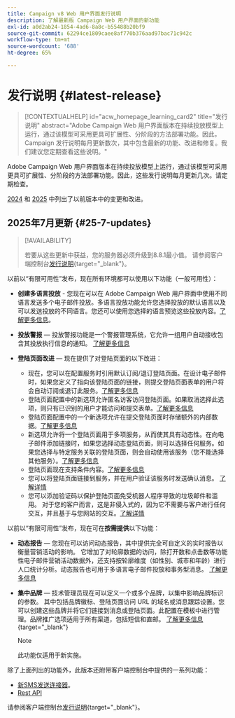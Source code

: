 ```yaml
---
title: Campaign v8 Web 用户界面发行说明
description: 了解最新版 Campaign Web 用户界面的新功能
exl-id: a0d2ab24-1854-4ad6-8a8c-b55488b20bf9
source-git-commit: 62294ce1809caee8af770b376aad97bac71c942c
workflow-type: tm+mt
source-wordcount: '688'
ht-degree: 65%

---
```


# 发行说明 {#latest-release}

>[!CONTEXTUALHELP]
>id="acw_homepage_learning_card2"
>title="发行说明"
>abstract="Adobe Campaign Web 用户界面版本在持续投放模型上运行，通过该模型可采用更具可扩展性、分阶段的方法部署功能。因此，Campaign 发行说明每月更新数次，其中包含最新的功能、改进和修复。我们建议您定期查看这些说明。"

Adobe Campaign Web 用户界面版本在持续投放模型上运行，通过该模型可采用更具可扩展性、分阶段的方法部署功能。因此，这些发行说明每月更新几次。请定期检查。

[2024](release-notes-24.md) 和 [2025](release-notes-25.md) 中列出了以前版本中的变更和改进。

## 2025年7月更新 {#25-7-updates}

>[!AVAILABILITY]
>
>若要从这些更新中获益，您的服务器必须升级到8.8.1最小值。 请参阅客户端控制台[发行说明](https://experienceleague.adobe.com/docs/campaign/campaign-v8/releases/release-notes.html?lang=zh-hans){target="_blank"}。

以前以“有限可用性”发布，现在所有环境都可以使用以下功能（一般可用性）：

* **创建多语言投放** - 您现在可以在 Adobe Campaign Web 用户界面中使用不同语言发送多个电子邮件投放。多语言投放功能允许您选择投放的默认语言以及可以发送投放的不同语言。您还可以使用您选择的语言预览这些投放内容。[了解更多信息](../email/edit-content.md#multilingual-delivery)。

<!--
* **Visual fragments** - You can now create, use and archive content fragments. Visual fragments are pre-defined visual blocks that you can reuse across multiple email deliveries, or in content templates. [Learn more](https://experienceleague.adobe.com/docs/campaign-web/v8/content/manage-reusable-content/fragments/fragments.html?lang=zh-Hans){target="_blank"}
-->

* **投放警报** — 投放警报功能是一个警报管理系统，它允许一组用户自动接收包含其投放执行信息的通知。 [了解更多信息](../msg/delivery-alerting.md)

* **登陆页面改进** — 现在提供了对登陆页面的以下改进：

   * 现在，您可以在配置服务时引用默认订阅/退订登陆页面。在设计电子邮件时，如果您定义了指向该登陆页面的链接，则提交登陆页面表单的用户将会自动订阅或退订此服务。[了解更多信息](../audience/manage-services.md#create-service)
   * 登陆页面配置中的新选项允许匿名访客访问登陆页面。如果取消选择此选项，则只有已识别的用户才能访问和提交表单。[了解更多信息](../landing-pages/create-lp.md#create-landing-page)
   * 登陆页面配置中的一个新选项允许在提交登陆页面时存储额外的内部数据。[了解更多信息](../landing-pages/create-lp.md#create-landing-page)
   * 新选项允许将一个登陆页面用于多项服务，从而使其具有动态性。在向电子邮件添加链接时，如果您选择动态登陆页面，则可以选择任何服务。如果您选择与特定服务关联的登陆页面，则会自动使用该服务（您不能选择其他服务）。[了解更多信息](../landing-pages/create-lp.md#define-actions-on-form-submission)
   * 登陆页面现在支持条件内容。[了解更多信息](../landing-pages/lp-content.md)
   * 您可以将登陆页面链接到服务，并在用户验证该服务时发送确认消息。 [了解详情](../landing-pages/lp-content.md#lp-message)
   * 您可以添加验证码以保护登陆页面免受机器人程序导致的垃圾邮件和滥用。 对于您的客户而言，这是非侵入式的，因为它不需要与客户进行任何交互，并且基于与您网站的交互。[了解详情](../landing-pages/create-lp.md#captcha)

以前以“有限可用性”发布，现在可在&#x200B;**按需提供**&#x200B;以下功能：

* **动态报告** — 您现在可以访问动态报告，其中提供完全可自定义的实时报告以衡量营销活动的影响。 它增加了对轮廓数据的访问，除打开数和点击数等功能性电子邮件营销活动数据外，还支持按轮廓维度（如性别、城市和年龄）进行人口统计分析。动态报告也可用于多语言电子邮件投放和事务型消息。 [了解更多信息](../reporting/dynamic-reporting/get-started-reporting.md)

* **集中品牌** — 技术管理员现在可以定义一个或多个品牌，以集中影响品牌标识的参数。 其中包括品牌徽标、登陆页面访问 URL 的域名或消息跟踪设置。您可以创建这些品牌并将它们链接到消息或登陆页面。此配置在模板中进行管理。品牌推广选项适用于所有渠道，包括短信和直邮。 [了解更多信息](../administration/branding/branding-gs.md){target="_blank"}

  >[!NOTE]
  >
  >此功能仅适用于新实施。

除了上面列出的功能外，此版本还附带客户端控制台中提供的一系列功能：

* [新SMS发送连接器](https://experienceleague.adobe.com/docs/campaign/campaign-v8/send/sms/sms.html?lang=zh-Hans)。
* [Rest API](https://experienceleague.adobe.com/docs/campaign/campaign-v8/developer/apis/get-started-apis.html)

请参阅客户端控制台[发行说明](https://experienceleague.adobe.com/docs/campaign/campaign-v8/releases/release-notes.html?lang=zh-hans){target="_blank"}。

<!--
ACC * **Branding** - Branding options are now available for all channels, including SMS and Direct mail. [Read more](https://experienceleague.adobe.com/docs/experience-cloud/campaign/branding/branding-gs.html?lang=zh-Hans){target="_blank"}
web - * **Branding for Direct Mail** - Technical administrators can now define one or several brands to centralize the parameters that affect a brand's identity. This includes the brand logo, the domain of the landing pages' access URL, or message tracking settings. You can now create these brands and link them to messages or landing pages. This configuration is managed in templates. [Learn more](https://experienceleague.adobe.com/zh-hans/docs/experience-cloud/campaign/branding/branding-assign)
ACC - Branding - As a Campaign Standard migrated user, your technical administrators can now define one or several brands to centralize the parameters that affect a brand’s identity. This includes the brand logo, the domain of the landing pages’ access URL, or message tracking settings. You can create these brands and link them to messages or landing pages. This configuration is managed in templates. Read more
Previously released in Limited Availability, the following capability is now available **on demand, only for [Campaign FDA deployments](../architecture/fda-deployment.md)**. To gain access, contact your Adobe representative.
Previously released in Limited Availability, the following capability is now available by default **for new implementations**, and available **on demand for existing environments**. To gain access, contact your Adobe representative.
Previously released in Limited Availability, the following capability is now available **on demand**. To gain access, contact your Adobe representative.
-->